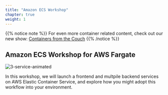 ```yaml
---
title: "Amazon ECS Workshop"
chapter: true
weight: 1
---
```


{{% notice note %}}
For even more container related content, check out our new show:
[Containers from the Couch](https://containersfromthecouch.com)
{{% /notice %}}

## Amazon ECS Workshop for AWS Fargate

![3-service-animated](/images/3-service-animated.gif)


In this workshop, we will launch a frontend and multpile backend services on AWS Elastic Container Service, 
and explore how you might adopt this workflow into your environment. 

